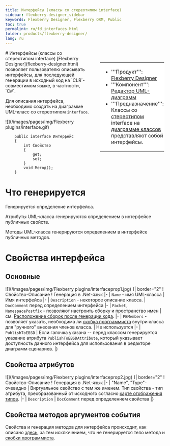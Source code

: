 ```yaml
---
title: Интерфейсы (классы со стереотипом interface) 
sidebar: flexberry-designer_sidebar
keywords: Flexberry Designer, Flexberry ORM, Public
toc: true
permalink: ru/fd_interfaces.html
folder: products/flexberry-designer/
lang: ru
---
```


<div style="margin:5px; padding-left:28px; float:right; width:40%; outline:1px solid white;"> <br> <table border="0" width="100%" bgcolor="#6495ED"> <tbody><tr><td bgcolor="#FFFFFF"> 

* '''Продукт''': [Flexberry Designer](flexberry-designer.html)
* '''Компонент''': [Редактор UML-диаграмм](editing-diagram.html)
* '''Предназначение''': Классы со [стереотипом](key-concepts-flexberry-designer.html) interface на [диаграмме классов](class-diagram.html) представляют собой интерфейсы.
</td>
</tr></tbody></table></a>
</div>
# Интерфейсы (классы со стереотипом interface)
[Flexberry Designer](flexberry-designer.html) позволяет пользователю описывать интерфейсы, для последующей генерации в исходный код на `CLR`-совместимом языке, в частности, `C#`.

Для описания интерфейса, необходимо создать на диаграмме UML-класс со стереотипом `interface`.

![](/images/pages/img/Flexberry plugins/interface.gif)

```
    public interface Интерфейс
    {
        int Свойство
        {
			get;
			set;
        }
        void Метод();
    }
```

# Что генерируется
Генерируется определение интерфейса.

Атрибуты UML-класса генерируются определением в интерфейсе публичных свойств.

Методы UML-класса генерируются определением в интерфейсе публичных методов.

# Свойства интерфейса
## Основные
![](/images/pages/img/Flexberry plugins/interfaceprop1.jpg)
{| border="2"
! Свойство-Описание
! Генерация в .Net-язык
|-
| `Name` - имя UML-класса
| Имя интерфейса
|-
| `Description` - некоторое описание класса.
| `DocComment` перед определением интерфейса
|-
| `Packet, NamespacePostfix` - позволяют настроить сборку и пространство имен
| см. [Расположение сборок после генерации кода](location-assembly-after-code-generation.html).
|-
| `PBMembers` - позволяет указать, необходима ли [скобка программиста](programmer-brackets.html) внутри класса для "ручного" внесения членов класса.
| Не используется
|-
| `PublishToEBSD`
| Если галочка указана -- перед классом генерируется указание атрибута `PublishToEBSDAttribute`, который указывает доступность данного интерфейса для использования в редакторе диаграмм сценариев.
|}

## Свойства атрибутов
![](/images/pages/img/Flexberry plugins/interfaceprop2.jpg)
{| border="2"
! Свойство-Описание
! Генерация в .Net-язык
|-
| "Name", "Type"- очевидно 
| Виртуальное свойство с тем же именем.
Тип свойства - тип атрибута, преобразованный от исходного согласно [карте отображения типов](types-map.html).
|-
| `Description`
| `DocComment` перед определением свойства
|}

## Свойства методов аргументов события
Свойства и генерация методов для интерфейса происходит, как описано [здесь](class-methods-and-method-parameters.html), за тем исключением, что не генерируется тело метода и [скобки программиста](programmer-brackets.html).


